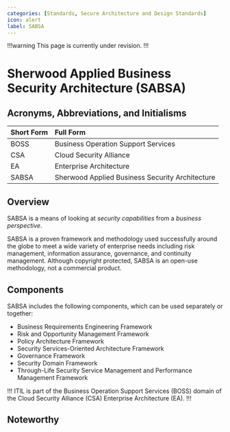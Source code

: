 ```yaml
---
categories: [Standards, Secure Architecture and Design Standards]
icon: alert
label: SABSA
---
```


!!!warning
This page is currently under revision.
!!!

# Sherwood Applied Business Security Architecture (SABSA)

## Acronyms, Abbreviations, and Initialisms

Short Form | Full Form
:--- | :---
BOSS | Business Operation Support Services
CSA | Cloud Security Alliance
EA | Enterprise Architecture
SABSA | Sherwood Applied Business Security Architecture

## Overview

SABSA is a means of looking at *security capabilities* from a *business perspective*.

SABSA is a proven framework and methodology used successfully around the globe to meet a wide variety of enterprise needs including risk management, information assurance, governance, and continuity management. Although copyright protected, SABSA is an open-use methodology, not a commercial product.

## Components

SABSA includes the following components, which can be used separately or together:

- Business Requirements Engineering Framework
- Risk and Opportunity Management Framework
- Policy Architecture Framework
- Security Services-Oriented Architecture Framework
- Governance Framework
- Security Domain Framework
- Through-Life Security Service Management and Performance Management Framework

!!!
ITIL is part of the Business Operation Support Services (BOSS) domain of the Cloud Security Alliance (CSA) Enterprise Architecture (EA).
!!!

## Noteworthy

## 